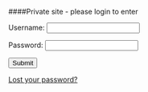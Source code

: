 ####Private site - please login to enter

<form method="post">

Username: <input type="text" name="user" /><br />

Password: <input type="password" name="pass" /><br />

<input type="submit" value="Submit" />

</form> 

[Lost your password?](/remind)
